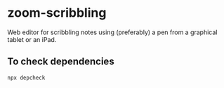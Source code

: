# zoom-scribbling

Web editor for scribbling notes using (preferably) a pen from a graphical tablet or an iPad.

## To check dependencies

```
npx depcheck
```